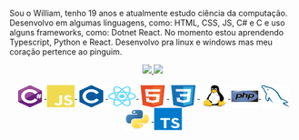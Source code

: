  Sou o William, tenho 19 anos e atualmente estudo ciência da computação. Desenvolvo em algumas linguagens, como: HTML, CSS, JS, C# e C e uso alguns frameworks, como: Dotnet React. No momento estou aprendendo Typescript, Python e React. Desenvolvo pra linux e windows mas meu coração pertence ao pinguim.


<!---
<div align="center">
            <h1> Software Engineer and Backend Developer </h1>
</div>
--->

<!---
williamlab123/williamlab123 is a ✨ special ✨ repository because its `README.md` (this file) appears on your GitHub profile.
You can click the Preview link to take a look at your changes.
--->


<div align="center">
  <a href="https://github.com/williamlab123">
  <img height="180em" src="https://github-readme-stats.vercel.app/api?username=williamlab123&show_icons=true&theme=tokyonight&include_all_commits=true&count_private=true"/>
  <img height="180em" src="https://github-readme-stats.vercel.app/api/top-langs/?username=williamlab123&layout=compact&langs_count=7&theme=tokyonight"/>
</div>
 <div style="display: inline_block" align="center"><br>
  <img align="center" alt="Csharp" height="40" width="50" src="https://raw.githubusercontent.com/devicons/devicon/master/icons/csharp/csharp-original.svg">   
  <img align="center" alt="Js" height="40" width="50" src="https://raw.githubusercontent.com/devicons/devicon/master/icons/javascript/javascript-plain.svg">
  <img align="center" alt="C" height="40" width="50" src="https://raw.githubusercontent.com/devicons/devicon/master/icons/c/c-plain.svg">
  <img align="center" alt="React" height="40" width="50" src="https://raw.githubusercontent.com/devicons/devicon/master/icons/react/react-original.svg">
  <img align="center" alt="HTML" height="40" width="50" src="https://raw.githubusercontent.com/devicons/devicon/master/icons/html5/html5-original.svg">
  <img align="center" alt="CSS" height="40" width="50" src="https://raw.githubusercontent.com/devicons/devicon/master/icons/css3/css3-original.svg">
  <img align="center" alt="CSS" height="40" width="50" src="https://raw.githubusercontent.com/devicons/devicon/master/icons/linux/linux-original.svg">
  <img align="center" alt="CSS" height="40" width="50" src="https://raw.githubusercontent.com/devicons/devicon/master/icons/php/php-original.svg">
  <img align="center" alt="CSS" height="40" width="50" src="https://raw.githubusercontent.com/devicons/devicon/master/icons/mysql/mysql-original.svg">
  <img align="center" alt="CSS" height="40" width="50" src="https://raw.githubusercontent.com/devicons/devicon/master/icons/python/python-original.svg">
  <img align="center" alt="CSS" height="40" width="50" src="https://raw.githubusercontent.com/devicons/devicon/master/icons/typescript/typescript-original.svg">









</div>
  
  ###
  
  <!---
  ![Snake animation](https://github.com/williamlab123/williamlab123/blob/output/github-contribution-grid-snake.svg)
 
